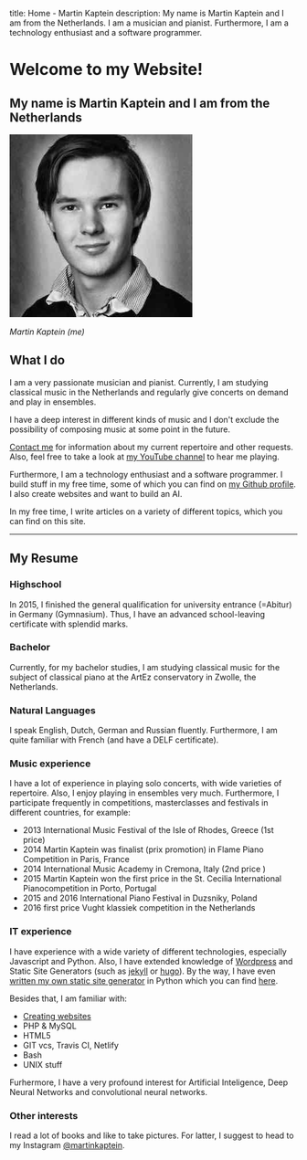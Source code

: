 title: Home - Martin Kaptein
description: My name is Martin Kaptein and I am from the Netherlands. I am a musician and pianist. Furthermore, I am a technology enthusiast and a software programmer.

# Welcome to my Website!

## My name is Martin Kaptein and I am from the Netherlands

![Portrait style picture of Martin Kaptein](images/martinkaptein_portrait.jpg) 

*Martin Kaptein (me)*


## What I do

I am a very passionate musician and pianist. Currently, I am studying classical music in the Netherlands and regularly give concerts on demand and play in ensembles.

I have a deep interest in different kinds of music and I don't exclude the possibility of composing music at some point in the future.

[Contact me](contact.md) for information about my current repertoire and other requests. Also, feel free to take a look at [my YouTube channel](https://www.youtube.com/channel/UCosUIzMUriRTgg60vh3EwCQ) to hear me playing.

Furthermore, I am a technology enthusiast and a software programmer. I build stuff in my free time, some of which you can find on [my Github profile](https://github.com/martinkaptein/). I also create websites and want to build an AI.

In my free time, I write articles on a variety of different topics, which you can find on this site.

***

## My Resume

### Highschool

In 2015, I finished the general qualification for university entrance (=Abitur) in Germany (Gymnasium). Thus, I have an advanced school-leaving certificate with splendid marks.

### Bachelor

Currently, for my bachelor studies, I am studying classical music for the subject of classical piano at the ArtEz conservatory in Zwolle, the Netherlands.

### Natural Languages

I speak English, Dutch, German and Russian fluently. Furthermore, I am quite familiar with French (and have a DELF certificate).

### Music experience

I have a lot of experience in playing solo concerts, with wide varieties of repertoire. Also, I enjoy playing in ensembles very much. Furthermore, I participate frequently in competitions, masterclasses and festivals in different countries, for example:

- 2013 International Music Festival of the Isle of Rhodes, Greece (1st price)
- 2014 Martin Kaptein was finalist (prix promotion) in Flame Piano Competition in Paris, France
- 2014 International Music Academy in Cremona, Italy (2nd price )
- 2015 Martin Kaptein won the first price in the St. Cecilia International Pianocompetition in Porto, Portugal
- 2015 and 2016 International Piano Festival in Duzsniky, Poland
- 2016 first price Vught klassiek competition in the Netherlands

### IT experience

I have experience with a wide variety of different technologies, especially Javascript and Python.
Also, I have extended knowledge of [Wordpress](https://wordpress.com/) and Static Site Generators (such as [jekyll](https://jekyllrb.com/) or [hugo](https://gohugo.io/)).
By the way, I have even [written my own static site generator](blog/pythoncms.md) in Python which you can find [here](blog/pythoncms.md).

Besides that, I am familiar with:

- [Creating websites](contact.md)
- PHP & MySQL
- HTML5
- GIT vcs, Travis CI, Netlify
- Bash
- UNIX stuff

Furhermore, I have a very profound interest for Artificial Inteligence, Deep Neural Networks and convolutional neural networks.

### Other interests

I read a lot of books and like to take pictures. For latter, I suggest to head to my Instagram [@martinkaptein](https://www.instagram.com/martinkaptein/).

